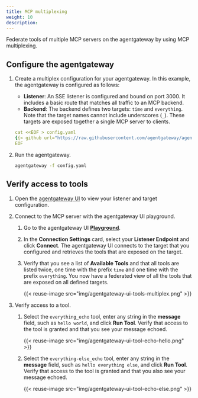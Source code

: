 ```yaml
---
title: MCP multiplexing
weight: 10
description:
---
```


Federate tools of multiple MCP servers on the agentgateway by using MCP multiplexing.

## Configure the agentgateway

1. Create a multiplex configuration for your agentgateway. In this example, the agentgateway is configured as follows: 
   * **Listener**: An SSE listener is configured and bound on port 3000. It includes a basic route that matches all traffic to an MCP backend.
   * **Backend**: The backend defines two targets: `time` and `everything`. Note that the target names cannot include underscores (`_`). These targets are exposed together a single MCP server to clients.

   ```yaml
   cat <<EOF > config.yaml
   {{< github url="https://raw.githubusercontent.com/agentgateway/agentgateway/refs/heads/main/examples/multiplex/config.yaml" >}}
   EOF
   ```
   
2. Run the agentgateway. 
   ```sh
   agentgateway -f config.yaml
   ```
   
## Verify access to tools

1. Open the [agentgateway UI](http://localhost:15000/ui/) to view your listener and target configuration.

2. Connect to the MCP server with the agentgateway UI playground. 
   1. Go to the agentgateway UI [**Playground**](http://localhost:15000/ui/playground/).
   2. In the **Connection Settings** card, select your **Listener Endpoint** and click **Connect**. The agentgateway UI connects to the target that you configured and retrieves the tools that are exposed on the target. 
   3. Verify that you see a list of **Available Tools** and that all tools are listed twice, one time with the prefix `time` and one time with the prefix `everything`. You now have a federated view of all the tools that are exposed on all defined targets.
   
      {{< reuse-image src="img/agentgateway-ui-tools-multiplex.png" >}}

3. Verify access to a tool. 
   1. Select the `everything_echo` tool, enter any string in the **message** field, such as `hello world`, and click **Run Tool**. Verify that access to the tool is granted and that you see your message echoed. 
   
      {{< reuse-image src="img/agentgateway-ui-tool-echo-hello.png" >}}
   
   2. Select the `everything-else_echo` tool, enter any string in the **message** field, such as `hello everything else`, and click **Run Tool**. Verify that access to the tool is granted and that you also see your message echoed. 
   
      {{< reuse-image src="img/agentgateway-ui-tool-echo-else.png" >}}